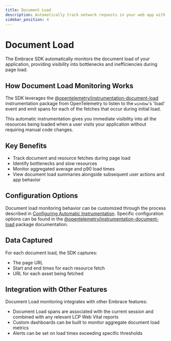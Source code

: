```yaml
---
title: Document Load
description: Automatically track network requests in your web app with Embrace
sidebar_position: 4
---
```


# Document Load

The Embrace SDK automatically monitors the document load of your application, providing visibility into bottlenecks and
inefficiencies during page load.

## How Document Load Monitoring Works

The SDK leverages the [@opentelemetry/instrumentation-document-load](https://www.npmjs.com/package/@opentelemetry/instrumentation-document-load)
instrumentation package from OpenTelemetry to listen to the `window`'s 'load' event and emit spans for each of the fetches
that occur during initial load.

This automatic instrumentation gives you immediate visibility into all the resources being loaded when a user visits your
application without requiring manual code changes.

## Key Benefits

- Track document and resource fetches during page load
- Identify bottlenecks and slow resources
- Monitor aggregated average and p90 load times
- View document load summaries alongside subsequent user actions and app behavior

## Configuration Options

Document load monitoring behavior can be customized through the process described in [Configuring Automatic Instrumentation](/web/automatic-instrumentation/index.md#configuring-automatic-instrumentation).
Specific configuration options can be found in the [@opentelemetry/instrumentation-document-load](https://www.npmjs.com/package/@opentelemetry/instrumentation-document-load/v/0.44.1#document-load-instrumentation-options)
package documentation.

## Data Captured

For each document load, the SDK captures:

- The page URL
- Start and end times for each resource fetch
- URL for each asset being fetched

## Integration with Other Features

Document Load monitoring integrates with other Embrace features:
- Document Load spans are associated with the current session and combined with any relevant LCP Web Vital reports
- Custom dashboards can be built to monitor aggregate document load metrics
- Alerts can be set on load times exceeding specific thresholds
